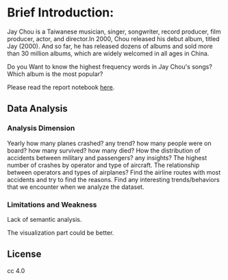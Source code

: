 # Brief Introduction:

Jay Chou is a Taiwanese musician, singer, songwriter, record producer, film producer, actor, and director.In 2000, Chou released his debut album, titled Jay (2000). And so far, he has released dozens of albums and sold more than 30 million albums, which are widely welcomed in all ages in China.

Do you Want to know the highest frequency words in Jay Chou's songs? 
Which album is the most popular?

Please read the report notebook [here](https://nbviewer.jupyter.org/github/CCCCCecilia/python-data-assignments/blob/master/assignment2/A%20Brief%20Report%20About%20Jay%20Chou%27s%20Songs.ipynb).


## Data Analysis

### Analysis Dimension

Yearly how many planes crashed? any trend? how many people were on board? how many survived? how many died?
How the distribution of accidents between military and passengers? any insights?
The highest number of crashes by operator and type of aircraft. The relationship between operators and types of airplanes?
Find the airline routes with most accidents and try to find the reasons.
Find any interesting trends/behaviors that we encounter when we analyze the dataset.

### Limitations and Weakness

Lack of semantic analysis.

The visualization part could be better.

## License

cc 4.0


